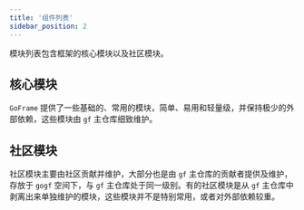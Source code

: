 ```yaml
---
title: '组件列表'
sidebar_position: 2
---
```


模块列表包含框架的核心模块以及社区模块。

## 核心模块

`GoFrame` 提供了一些基础的、常用的模块，简单、易用和轻量级，并保持极少的外部依赖，这些模块由 `gf` 主仓库细致维护。

## 社区模块

社区模块主要由社区贡献并维护，大部分也是由 `gf` 主仓库的贡献者提供及维护，存放于 `gogf` 空间下，与 `gf` 主仓库处于同一级别。有的社区模块是从 `gf` 主仓库中剥离出来单独维护的模块，这些模块并不是特别常用，或者对外部依赖较重。

    